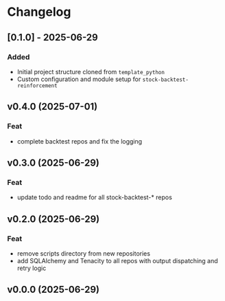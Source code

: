 # Changelog

## [0.1.0] - 2025-06-29

### Added

- Initial project structure cloned from `template_python`
- Custom configuration and module setup for `stock-backtest-reinforcement`

## v0.4.0 (2025-07-01)

### Feat

- complete backtest repos and fix the logging

## v0.3.0 (2025-06-29)

### Feat

- update todo and readme for all stock-backtest-\* repos

## v0.2.0 (2025-06-29)

### Feat

- remove scripts directory from new repositories
- add SQLAlchemy and Tenacity to all repos with output dispatching and retry
  logic

## v0.0.0 (2025-06-29)

